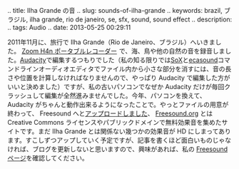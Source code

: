 .. title: Ilha Grande の音
.. slug: sounds-of-ilha-grande
.. keywords: brazil, ブラジル, ilha grande, rio de janeiro, se, sfx, sound, sound effect
.. description: 
.. tags: Audio
.. date: 2013-05-25 00:29:11

2011年11月に、旅行で Ilha Grande（Rio de Janeiro、ブラジル）へいきました。
<a href="http://www.amazon.co.jp/gp/product/B001TDSQ8A/ref=as_li_ss_tl?ie=UTF8&camp=247&creative=7399&creativeASIN=B001TDSQ8A&linkCode=as2&tag=aiyumysites01-22">Zoom H4n ポータブルレコーダー</a><img src="http://www.assoc-amazon.jp/e/ir?t=aiyumysites01-22&l=as2&o=9&a=B001TDSQ8A" width="1" height="1" border="0" alt="" style="border:none !important; margin:0px !important;" />
で、海、鳥や他の自然の音を録音しました。[Audacity][audacityhp]で編集するつもりでした（私の知る限りでは[SoX][soxhp]と[ecasound][ecasoundhp]コマンドラインオーディオエディタでファイル内から小さな部分を消すには、音の長さや位置を計算しなければなりませんので、やっぱり Audacity で編集した方がいいと決めました）ですが、私の古いパソコンでなぜか Audacity だけが毎回クラッシュして編集が全然進みませんでした。今年、パソコンを換えて、  Audacity がちゃんと動作出来るようになったことで。やっとファイルの用意が終わって、 Freesound へと[アップロードしました][ig-sounds]、 [Freesound.org][Freesound] とは Creative Commons ライセンスやパブリックドメインで無料効果音を集めたサイトです。まだ Ilha Grande とは関係ない幾つかの効果音が HD にしまってあります。すこしずつアップしていく予定ですが、記事を書くほど面白いものじゃなければ、ブログを更新しないと思いますので、興味があれば、私の [Freesound ページ][myfreesound]を確認してください。




[ig-pt]: http://pt.wikipedia.org/wiki/Ilha_Grande_%28Rio_de_Janeiro%29
[ig-en]: http://en.wikipedia.org/wiki/Ilha_Grande
[audacityhp]: http://audacity.sourceforge.net/
[soxhp]: http://sox.sourceforge.net/
[ecasoundhp]: http://eca.cx/ecasound/
[ig-sounds]: http://www.freesound.org/people/Aiyumi/packs/11833/
[freesound]: http://www.freesound.org/
[myfreesound]: http://www.freesound.org/people/Aiyumi/
